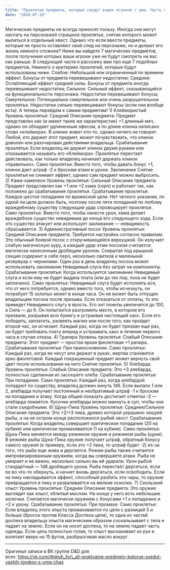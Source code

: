 ```yaml
---
title: "Проклятые предметы, которые сведут ваших игроков с ума. Часть первая"
date: "2018-07-19"
---
```


Магические предметы не всегда приносят пользу. Иногда они могут наслать на персонажей страшное проклятье, снятие которого может вылиться в отдельный квест. Однако что если ввести предметы, которые не просто оставляют свой след на персонаже, но и делают его жизнь немного сложнее? Ниже вы найдете 7 магических предметов, после получения которых ваши игроки уже не будут смотреть на вас как раньше. В следующей части я расскажу вам про еще 7 подобных предметов. Немного о критериях проклятий, которые будут использованы ниже. Слабое: Небольшой или ограниченный по времени эффект. Бонусы от предмета перевешивают недостатки; Среднее: Ослабляющий эффект средней силы. Бонусы от предмета иногда перевешивают недостатки; Сильное: Сильный эффект, сказывающийся на функциональности персонажа. Недостатки перевешивают бонусы; Смертельное: Потенциально смертельное или очень разрушительное проклятье. Недостатки сильно перевешивают бонусы (если они вообще есть). А теперь перейдем к самим предметам! 1) Клеймористый Уровень проклятья: Средний Описание предмета: Предмет представлен как (и имеет такие же характеристик) +1 длинный меч, однако он обладает удлиненным эфесом, а по длине клинка написано слово «клеймора». В клинке живет кто-то, однако ничего не говорит. Любой, кто держит этот предмет, может почувствовать, что клинок доволен или разочарован действиями владельца. Срабатывание проклятья: Если владелец не держит клинок двумя руками или отказывается называть его «Клеймора». Проклятье перестает действовать, как только владелец начинает держать клинок «правильно». Само проклятье: Вместо того, чтобы давать бонус +1, клинок дает штраф -2 к броскам атаки и урона. Заклинание Снятие проклятья не снимает эффект, однако сам предмет можно выбросить. 2) Кама-хамелеон Уровень проклятья: Сильный Описание предмета: Предмет представлен как +1 или +2 кама (серп) и работает так, как положено до срабатывания проклятья. Срабатывание проклятья: Каждое шестое попадание по вражеской цели. Нет четкого указания, по одной ли цели должно быть, поэтому после пяти попаданий по любому враждебному существу следующий удар спровоцирует проклятье. Само проклятье: Вместо того, чтобы нанести урон, кама делает враждебное существо невидимым до конца его следующего хода. Если это существо атакует или использует заклинание — невидимость сбрасывается. 3) Административный посох Уровень проклятья: Средний Описание предмета: Требуется настройка согласно правилам. Это обычный боевой посох с откручивающейся верхушкой. Он излучает слабую магическую ауру, а каждый удар этим посохом считается магически нанесенным дробящим уроном. Сокрытая под крышкой секция содержит в себе перо, несколько свитков и маленький резервуар с чернилами. Один раз в день владелец посоха может использовать заклинание Невидимый слуга без затрат на компоненты. Срабатывание проклятья: Когда используется заклинание Невидимый слуга и если ему не будет выдана плата (или до тех пор, пока не будет заплачено). Само проклятье: Невидимый слуга будет исполнять все, что от него потребуется, однако вместо того, чтобы исчезнуть, он потребует 15 золотых монет в конце часа. Он не может быть отпущен владельцем посоха после призыва. Если отказаться от оплаты, то это приведет Невидимого слугу в ярость. Его хит поинты увеличатся до 100, а Сила — до 6. Он попытается разгромить место, в котором его призвали, разрывая всю бумагу и устраивая настоящий хаос. Если его победить, заплатить, развеять магию или после того, как пройдет второй час, он исчезает. Каждый раз, когда он будет призван еще раз, он будет требовать плату вперед и устраивать хаос в течение первого часа в случае отказа. 4) Грапира Уровень проклятья: Слабый Описание предмета: Этот предмет — простая яркая фиолетовая +1 рапира. Срабатывание проклятья: При прикосновении. Само проклятье: Каждый раз, когда ее несут или держат в руках, жертва становится ярко фиолетовой. Каждый покрашенный предмет может вернуть свой цвет после использования на него Снятие проклятья. 5) Хлебарда Уровень проклятья: Слабый Описание предмета: Это +3 алебарда, полностью сделанная из засохшего хлеба. Срабатывание проклятья: При попадании. Само проклятье: Каждый раз, когда алебардой попадают по существу, владелец должен кинуть 1d6. Если выпало 1 или 2, алебарда получает постоянный и необратимый штраф -1 к броскам на попадание и атаку. Когда общий показать достигает отметки -2 — алебарда ломается. Кусочки алебарды можно макнуть в суп, чтобы они стали съедобными. 6) Щука-Пика Уровень проклятья: Среднее/Сильное Описание предмета: Это +2/+3 пика, древко которой украшено чешуей рыбы, а на не остром конце расположился рыбий хвост. Срабатывание проклятья: Когда владелец совершает критическое попадание (20 на кубике) или критически промахивается (1 на кубике). Само проклятье: Щука-Пика меняется между режимом оружия и режимом рыбы (щуки). В режиме рыбы Щука-Пика оружие получает штраф, обратный бонусу самого оружия (к примеру, если это +2 пика, то штраф будет -2) из-за того, что рыба еще жива и дергается. Режим рыбы также считается импровизированным оружием, когда вы совершаете атаки. Рыба не умирает и не важно, насколько сильно вы ей ударили. Урон рыбой стандартный — 1d8 дробящего урона. Рыба перестает дергаться, если ее во что-то обернуть, и начнет вновь дергаться, если освободить. Если на пику накладывается эффект, способный разбить эти чары, то оружие превращается в пику и разваливается на мелкие осколки. 7) Скользкий хлыст Уровень проклятья: Среднее Описание предмета: Это оружие выглядит как хлыст, облитый маслом. На конце у него есть небольшие колючки. Считается магически оружием с бонусами +1 к попаданию и +2 к урону. Срабатывание проклятья: При промахе. Само проклятье: Если владелец этого хлыста промахивается по цели с разницей 5 и больше (бросок против Класса Доспеха цели), то одна из частей доспеха владельца хлыста магическим образом соскальзывает с тела и падает на землю. Если он не носит доспеха, то на землю падает часть одежды. Если цель полностью голая, то хлыст выскакивает из рук и взлетает вверх на 15 футов, разбрызгивая масло вокруг.

* * *

Оригинал записи в ВК группе D&D для всех: https://vk.com/@dnd\_for\_all-proklyatye-predmety-kotorye-svedut-vashih-igrokov-s-uma-chas
